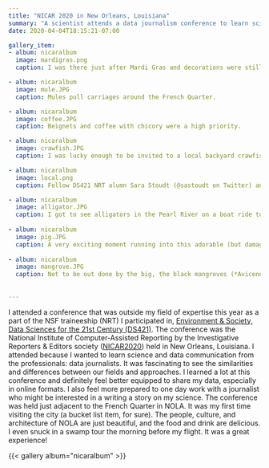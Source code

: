 ```yaml
---
title: "NICAR 2020 in New Orleans, Louisiana"
summary: "A scientist attends a data journalism conference to learn science communication from the pros."
date: 2020-04-04T18:15:21-07:00

gallery_item:
- album: nicaralbum
  image: mardigras.png
  caption: I was there just after Mardi Gras and decorations were still up.

- album: nicaralbum
  image: mule.JPG
  caption: Mules pull carriages around the French Quarter.

- album: nicaralbum
  image: coffee.JPG
  caption: Beignets and coffee with chicory were a high priority.

- album: nicaralbum
  image: crawfish.JPG
  caption: I was lucky enough to be invited to a local backyard crawfish boil. 

- album: nicaralbum
  image: local.png
  caption: Fellow DS421 NRT alumn Sara Stoudt (@sastoudt on Twitter) and I made sure to hit up local favorite spots, too. 

- album: nicaralbum
  image: alligator.JPG
  caption: I got to see alligators in the Pearl River on a boat ride to Honey Island. 
  
- album: nicaralbum
  image: pig.JPG
  caption: A very exciting moment running into this adorable (but damaging, I know) feral pig in the Honey Island swamp. 
  
- album: nicaralbum  
  image: mangrove.JPG
  caption: Not to be out done by the big, the black mangroves (*Avicennia germinans*) were also a sight to behold.
  
  
---
```


I attended a conference that was outside my field of expertise this year as a part of the NSF traineeship (NRT) I participated in, <a href="http://ds421.berkeley.edu">Environment & Society, Data Sciences for the 21st Century (DS421)</a>. The conference was the National Institute of Computer-Assisted Reporting by the Investigative Reporters & Editors society (<a href="https://www.ire.org/events-and-training/conferences/nicar-2020" target="_blank">NICAR2020</a>) held in New Orleans, Louisiana. I attended because I wanted to learn science and data communication from the professionals: data journalists. It was fascinating to see the similarities and differences between our fields and approaches. I learned a lot at this conference and definitely feel better equipped to share my data, especially in online formats. I also feel more prepared to one day work with a journalist who might be interested in a writing a story on my science. The conference was held just adjacent to the French Quarter in NOLA. It was my first time visiting the city (a bucket list item, for sure). The people, culture, and architecture of NOLA are just beautiful, and the food and drink are delicious. I even snuck in a swamp tour the morning before my flight. It was a great experience!

{{< gallery album="nicaralbum" >}}
